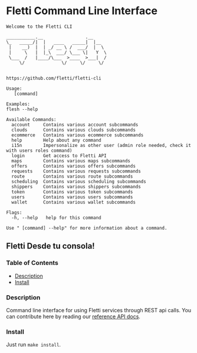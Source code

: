 # Fletti Command Line Interface

```
Welcome to the Fletti CLI

___________.__                .__
\_   _____/|  |   ____   _____|  |__
 |    __)  |  | _/ __ \ /  ___/  |  \
 |     \   |  |_\  ___/ \___ \|   Y  \
 \___  /   |____/\___  >____  >___|  /
     \/              \/     \/     \/


https://github.com/fletti/fletti-cli

Usage:
   [command]

Examples:
flesh --help

Available Commands:
  account     Contains various account subcommands
  clouds      Contains various clouds subcommands
  ecommerce   Contains various ecommerce subcommands
  help        Help about any command
  i15n        Impersonalize as other user (admin role needed, check it with users roles command)
  login       Get access to Fletti API
  maps        Contains various maps subcommands
  offers      Contains various offers subcommands
  requests    Contains various requests subcommands
  route       Contains various route subcommands
  scheduling  Contains various scheduling subcommands
  shippers    Contains various shippers subcommands
  token       Contains various token subcommands
  users       Contains various users subcommands
  wallet      Contains various wallet subcommands

Flags:
  -h, --help   help for this command

Use " [command] --help" for more information about a command.
```

## Fletti Desde tu consola!

### Table of Contents
- [Description](#description)
- [Install](#install)


### Description

Command line interface for using Fletti services through REST api calls.
You can contribute here by reading our [reference API docs](https://api.fletti.com/docs/index.html).

### Install

Just run `make install`.
